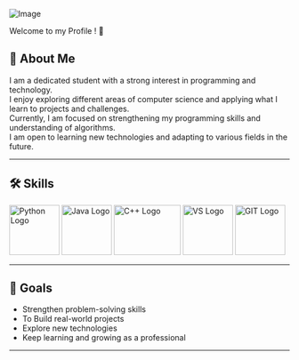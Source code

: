 
![Image](https://github.com/user-attachments/assets/75bed810-ffe8-4b87-a473-054b9fc7e86f)

Welcome to my Profile ! 👋


## 📌 About Me
I am a dedicated student with a strong interest in programming and technology.  
I enjoy exploring different areas of computer science and applying what I learn to projects and challenges.  
Currently, I am focused on strengthening my programming skills and understanding of algorithms.  
I am open to learning new technologies and adapting to various fields in the future.  

---

## 🛠 Skills
<Img src = "https://github.com/user-attachments/assets/03813009-8000-4ff6-a758-3159381b3b93" alt = "Python Logo" Height = 90>
<Img src = "https://github.com/user-attachments/assets/2bcc177c-3f08-449c-8d9c-b09aff117445" alt = "Java Logo" Height = 90 >
<Img src = "https://github.com/user-attachments/assets/bae78a41-42ec-4242-ab25-c37181b546d1" alt = "C++ Logo" Height = 90 width = 120 >
<Img src = "https://github.com/user-attachments/assets/7682119e-818e-47ef-8db5-acdb72d66b6a" alt = "VS Logo" Height = 90 >
<Img src = "https://github.com/user-attachments/assets/4ec2f5ad-d671-44e9-9625-d8a8fdb71f86" alt = "GIT Logo" Height = 90 >



---

## 🎯 Goals
- Strengthen problem-solving skills  
- To Build real-world projects  
- Explore new technologies  
- Keep learning and growing as a professional   

---



